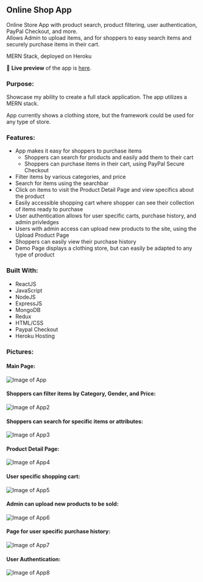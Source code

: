 ## Online Shop App
Online Store App with product search, product filtering, user authentication, PayPal Checkout, and more. 
<br/> Allows Admin to upload items, and for shoppers to easy search items and securely purchase items in their cart.

MERN Stack, deployed on Heroku

🔗 **Live preview** of the app is [here](https://justins-forum.herokuapp.com/).

### Purpose: ###
Showcase my ability to create a full stack application. The app utilizes a MERN stack.

App currently shows a clothing store, but the framework could be used for any type of store.

### Features: ###

* App makes it easy for shoppers to purchase items
  * Shoppers can search for products and easily add them to their cart
  * Shoppers can purchase items in their cart, using PayPal Secure Checkout
* Filter items by various categories, and price
* Search for items using the searchbar
* Click on items to visit the Product Detail Page and view specifics about the product
* Easily accessible shopping cart where shopper can see their collection of items ready to purchase
* User authentication allows for user specific carts, purchase history, and admin privledges
* Users with admin access can upload new products to the site, using the Upload Product Page
* Shoppers can easily view their purchase history
* Demo Page displays a clothing store, but can easily be adapted to any type of product

### Built With: ###

* ReactJS
* JavaScript
* NodeJS
* ExpressJS
* MongoDB
* Redux
* HTML/CSS
* Paypal Checkout
* Heroku Hosting

### Pictures: ###

#### Main Page: ####
![Image of App](./images/Readme1.png)
#### Shoppers can filter items by Category, Gender, and Price: #### 
![Image of App2](./images/Readme2.png)
#### Shoppers can search for specific items or attributes: #### 
![Image of App3](./images/Readme3.png)
#### Product Detail Page: #### 
![Image of App4](./images/Readme4.png)
#### User specific shopping cart: #### 
![Image of App5](./images/Readme5.png)
#### Admin can upload new products to be sold: #### 
![Image of App6](./images/Readme6.png)
#### Page for user specific purchase history: #### 
![Image of App7](./images/Readme7.png)
#### User Authentication: #### 
![Image of App8](./images/Readme8.png)
